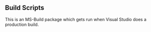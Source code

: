 ﻿## Build Scripts

This is an MS-Build package which gets run when Visual Studio does a production build. 